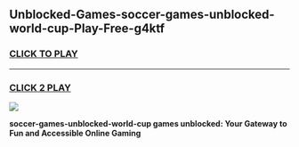 
## Unblocked-Games-soccer-games-unblocked-world-cup-Play-Free-g4ktf
<h3>
<a href="https://premium76.site?title=soccer-games-unblocked-world-cup&ref=23A">CLICK TO PLAY</a></h3>
<hr>

<h3>
<a href="https://premium76.site?title=soccer-games-unblocked-world-cup&ref=23A">CLICK 2 PLAY</a>
  
</h3>

<a href="https://premium76.site?title=soccer-games-unblocked-world-cup&ref=23A"><img src="https://clearcache.store/games.png"></a>


**soccer-games-unblocked-world-cup games unblocked: Your Gateway to Fun and Accessible Online Gaming**
